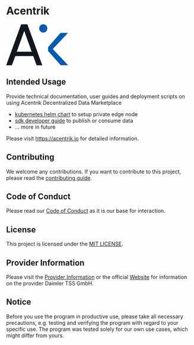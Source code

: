 # Acentrik
![Acentrik Logo](./logo-pack/Pantone/logomark-forwhitebg.svg)

## Intended Usage

Provide technical documentation, user guides and deployment scripts on using Acentrik Decentralized Data Marketplace
- [kubernetes helm chart](helm-charts/README.md) to setup private edge node
- [sdk developer guide](sdk/README.md) to publish or consume data
- ... more in future

Please visit <https://acentrik.io> for detailed information.

## Contributing

We welcome any contributions.
If you want to contribute to this project, please read the [contributing guide](CONTRIBUTING.md).

## Code of Conduct

Please read our [Code of Conduct](CODE_OF_CONDUCT.md) as it is our base for interaction.

## License

This project is licensed under the [MIT LICENSE](LICENSE).

## Provider Information

Please visit the [Provider Information](https://github.com/Daimler/daimler-foss/blob/master/PROVIDER_INFORMATION.md) or the official [Website](https://www.daimler-tss.com/en/imprint/) for information on the provider Daimler TSS GmbH.

## Notice
Before you use the program in productive use, please take all necessary precautions, e.g. testing and verifying the program with regard to your specific use. The program was tested solely for our own use cases, which might differ from yours.
